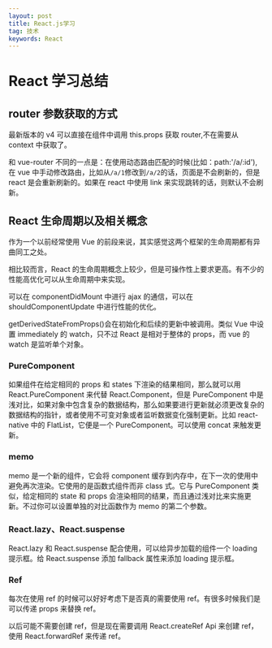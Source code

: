 ```yaml
---
layout: post
title: React.js学习
tag: 技术
keywords: React
---
```


# React 学习总结

## router 参数获取的方式

最新版本的 v4 可以直接在组件中调用 this.props 获取 router,不在需要从 context 中获取了。

和 vue-router 不同的一点是：在使用动态路由匹配的时候(比如：path:'/a/:id'),在 vue 中手动修改路由，比如从`/a/1`修改到`/a/2`的话，页面是不会刷新的，但是 react 是会重新刷新的。如果在 react 中使用 link 来实现跳转的话，则默认不会刷新。

## React 生命周期以及相关概念

作为一个以前经常使用 Vue 的前段来说，其实感觉这两个框架的生命周期都有异曲同工之处。

相比较而言，React 的生命周期概念上较少，但是可操作性上要求更高。有不少的性能高优化可以从生命周期中来实现。

可以在 componentDidMount 中进行 ajax 的通信，可以在 shouldComponentUpdate 中进行性能的优化。

getDerivedStateFromProps()会在初始化和后续的更新中被调用。类似 Vue 中设置 immediately 的 watch，只不过 React 是相对于整体的 props，而 vue 的 watch 是监听单个对象。

### PureComponent

如果组件在给定相同的 props 和 states 下渲染的结果相同，那么就可以用 React.PureComponent 来代替 React.Component，但是 PureComponent 中是浅对比，如果对象中包含复杂的数据结构，那么如果要进行更新就必须更改复杂的数据结构的指针，或者使用不可变对象或者监听数据变化强制更新。比如 react-native 中的 FlatList，它便是一个 PureComponent。可以使用 concat 来触发更新。

### memo

memo 是一个新的组件，它会将 component 缓存到内存中，在下一次的使用中避免再次渲染。它使用的是函数式组件而非 class 式。它与 PureComponent 类似，给定相同的 state 和 props 会渲染相同的结果，而且通过浅对比来实施更新。不过你可以设置单独的对比函数作为 memo 的第二个参数。

### React.lazy、React.suspense

React.lazy 和 React.suspense 配合使用，可以给异步加载的组件一个 loading 提示框。给 React.suspense 添加 fallback 属性来添加 loading 提示框。

### Ref

每次在使用 ref 的时候可以好好考虑下是否真的需要使用 ref。有很多时候我们是可以传递 props 来替换 ref。

以后可能不需要创建 ref，但是现在需要调用 React.createRef Api 来创建 ref，使用 React.forwardRef 来传递 ref。
